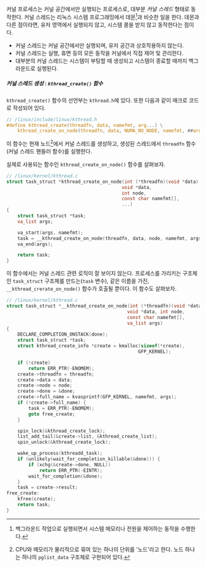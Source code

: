 커널 프로세스는 커널 공간에서만 실행되는 프로세스로, 대부분 *커널 스레드* 형태로 동작한다. 커널 스레드는 리눅스 시스템 프로그래밍에서 데몬[^1]과 비슷한 일을 한다. 데몬과 다른 점이라면, 유저 영역에서 실행되지 않고, 시스템 콜을 받지 않고 동작한다는 점이다.
- 커널 스레드는 커널 공간에서만 실행되며, 유저 공간과 상호작용하지 않는다.
- 커널 스레드는 실행, 휴면 등의 모든 동작을 커널에서 직접 제어 및 관리한다.
- 대부분의 커널 스레드는 시스템이 부팅할 때 생성되고 시스템이 종료할 때까지 백그라운드로 실행된다.

##### 커널 스레드 생성 : `kthread_create()` 함수
`kthread_create()` 함수의 선언부는 `kthread.h`에 있다. 또한 다음과 같이 매크로 코드로 작성되어 있다.
```C
// /linux/include/linux/kthread.h
#define kthread_create(threadfn, data, namefmt, arg...) \
	kthread_create_on_node(threadfn, data, NUMA_NO_NODE, namefmt, ##arg)
```
이 함수는 현재 노드[^2]에서 커널 스레드를 생성하고, 생성된 스레드에서 `threadfn` 함수(커널 스레드 핸들러 함수)를 실행한다.

실제로 사용되는 함수인 `kthread_create_on_node()` 함수를 살펴보자.
```C
// /linux/kernel/kthread.c
struct task_struct *kthread_create_on_node(int (*threadfn)(void *data),
										  void *data,
										  int node,
										  const char namefmt[], 
										  ...) 
{
	struct task_struct *task;
	va_list args;

	va_start(args, namefmt);
	task = __kthread_create_on_node(threadfn, data, node, namefmt, args);
	va_end(args);

	return task;
}
```
이 함수에서는 커널 스레드 관련 로직이 잘 보이지 않는다. 프로세스를 가리키는 구조체인 `task_struct` 구조체를 만드는(`task` 변수), 같은 이름을 가진, `__kthread_crerate_on_node()` 함수가 호출될 뿐이다. 이 함수도 살펴보자.
```C
// /linux/kernel/kthread.c
struct task_struct *__kthread_create_on_node(int (*threadfn)(void *data),
											void *data, int node,
											const char namefmt[],
											va_list args)
{
	DECLARE_COMPLETION_ONSTACK(done);
	struct task_struct *task;
	struct kthread_create_info *create = kmalloc(sizeof(*create),
												GFP_KERNEL);

	if (!create)
		return ERR_PTR(-ENOMEM);
	create->threadfn = threadfn;
	create->data = data;
	create->node = node;
	create->done = &done;
	create->full_name = kvasprintf(GFP_KERNEL, namefmt, args);
	if (!create->full_name) {
		task = ERR_PTR(-ENOMEM);
		goto free_create;
	}

	spin_lock(&kthread_create_lock);
	list_add_tail(&create->list, &kthread_create_list);
	spin_unlock(&kthread_create_lock);

	wake_up_process(kthreadd_task);
	if (unlikely(wait_for_completion_killable(&done))) {
		if (xchg(&create->done, NULL))
			return ERR_PTR(-EINTR);
		wait_for_completion(&done);
	}
	task = create->result;
free_create:
	kfree(create);
	return task;
}
```



[^1]: 백그라운드 작업으로 실행되면서 시스템 메모리나 전원을 제어하는 동작을 수행한다.
[^2]: CPU와 메모리가 물리적으로 묶여 있는 하나의 단위를 '노드'라고 한다. 노드 하나는 하나의 `pglist_data` 구조체로 구현되어 있다.